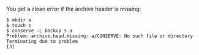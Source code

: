 You get a clean error if the archive header is missing:

    $ mkdir a
    $ touch s
    $ conserve -L backup s a
    Problem: archive.head.missing: a/CONSERVE: No such file or directory
    Terminating due to problem
    [3]
